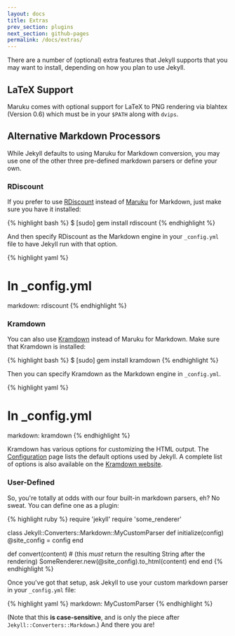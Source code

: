 ```yaml
---
layout: docs
title: Extras
prev_section: plugins
next_section: github-pages
permalink: /docs/extras/
---
```


There are a number of (optional) extra features that Jekyll supports that you
may want to install, depending on how you plan to use Jekyll.

## LaTeX Support

Maruku comes with optional support for LaTeX to PNG rendering via blahtex
(Version 0.6) which must be in your `$PATH` along with `dvips`.

## Alternative Markdown Processors

While Jekyll defaults to using Maruku for Markdown conversion, you may use one
of the other three pre-defined markdown parsers or define your own.

### RDiscount

If you prefer to use [RDiscount](https://github.com/rtomayko/rdiscount) instead
of [Maruku](https://github.com/bhollis/maruku) for Markdown, just make sure you have
it installed:

{% highlight bash %}
$ [sudo] gem install rdiscount
{% endhighlight %}

And then specify RDiscount as the Markdown engine in your `_config.yml` file to
have Jekyll run with that option.

{% highlight yaml %}
# In _config.yml
markdown: rdiscount
{% endhighlight %}

### Kramdown

You can also use [Kramdown](http://kramdown.rubyforge.org/) instead of Maruku
for Markdown. Make sure that Kramdown is installed:

{% highlight bash %}
$ [sudo] gem install kramdown
{% endhighlight %}

Then you can specify Kramdown as the Markdown engine in `_config.yml`.

{% highlight yaml %}
# In _config.yml
markdown: kramdown
{% endhighlight %}

Kramdown has various options for customizing the HTML output. The
[Configuration](/docs/configuration/) page lists the default options used by
Jekyll. A complete list of options is also available on the [Kramdown
website](http://kramdown.rubyforge.org/options.html).

### User-Defined

So, you're totally at odds with our four built-in markdown parsers, eh? No
sweat. You can define one as a plugin:

{% highlight ruby %}
require 'jekyll'
require 'some_renderer'

class Jekyll::Converters::Markdown::MyCustomParser
  def initialize(config)
    @site_config = config
  end

  def convert(content)
    # (this _must_ return the resulting String after the rendering)
    SomeRenderer.new(@site_config).to_html(content)
  end
end
{% endhighlight %}

Once you've got that setup, ask Jekyll to use your custom markdown parser in
your `_config.yml` file:

{% highlight yaml %}
markdown: MyCustomParser
{% endhighlight %}

(Note that this **is case-sensitive**, and is only the piece after
`Jekyll::Converters::Markdown`.) And there you are!
